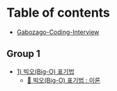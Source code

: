 # Table of contents

* [Gabozago-Coding-Interview](README.md)

## Group 1

* [1) 빅오(Big-O) 표기법](group-1/1-big-o/README.md)
  * [🐣 빅오(Big-O) 표기법 : 이론](group-1/1-big-o/big-o.md)
